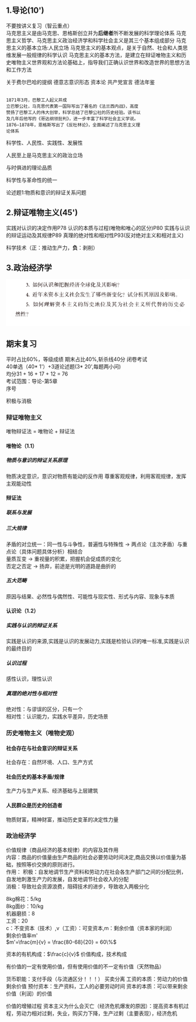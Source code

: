 ## 1.导论(10')
不要按讲义复习（智云重点）  
马克思主义是由马克思、恩格斯创立并为**后继者**所不断发展的科学理论体系
马克思主义哲学、马克思主义政治经济学和科学社会主义是其三个基本组成部分
马克思主义的基本立场:人民立场
马克思主义的基本观点，是关于自然、社会和人类思维发展一般规律的科学认识
马克思主义的基本方法，是建立在辩证唯物主义和历史唯物主义世界观和方法论基础上，指导我们正确认识世界和改造世界的思想方法和工作方法

关于费尔巴哈的提纲 德意志意识形态 资本论 共产党宣言
德法年鉴

~~~

1871年3月，巴黎工人起义并成 
立巴黎公社，马克思代表第一国际写出了著名的《法兰西内战》，高度 
赞扬了巴黎工人的伟大创举，科学总结了巴黎公社的历史经验。该书以 
及几年后他写的《哥达纲领批判》，进一步丰富了科学社会主义学说。 
1876—1878年，恩格斯写出了《反杜林论》，全面阐述了马克思主义理 
论体系

~~~

科学性、人民性、实践性、发展性

人民至上是马克思主义的政治立场

与时俱进的理论品质

科学性与革命性的统一

论述题1:物质和意识的辩证关系问题  

## 2.辩证唯物主义(45')
实践对认识的决定作用P78
认识的本质与过程(唯物和唯心的区分)P80
实践与认识的辩证运动及其规律P89
真理的绝对性和相对性P93(反对绝对主义和相对主义)


科学技术（正：推动生产力，**负**：剥削）

## 3.政治经济学
![alt text](image.png)


## 期末复习
平时占比60%，等级成绩
期末占比40%,斩杀线40分
闭卷考试  
40单选（40* 1'）+3道论述题(3* 20',每题两小问)  
均分31 + 16 + 17 + 12 = 76  
考试范围：导论-第5章  
序号  

积极与消极
### 辩证唯物主义
唯物辩证法 = 唯物论 + 辩证法
#### 唯物论（1.1）
##### 物质与意识的辩证关系原理
物质决定意识，意识对物质有能动的反作用
尊重客观规律，利用客观规律，发挥主观能动性  

#### 辩证法
##### 联系与发展

##### 三大规律
矛盾的对立统一：同一性与斗争性，普遍性与特殊性 -> 两点论（主次矛盾）与重点论（具体问题具体分析）相结合  
量质互变 -> 重视量的积累，把握机会促成质的变化  
否定之否定 -> 扬弃，前途是光明的道路是曲折的  


##### 五大范畴
原因与结果、必然性与偶然性、可能性与现实性、形式与内容、现象与本质

#### 认识论（1.2）
##### 实践与认识的辩证关系
实践是认识的来源,实践是认识的发展动力,实践是检验认识的唯一标准,实践是认识的最终目的

##### 认识过程
感性认识，理性认识

##### 真理的绝对性与相对性
绝对性：与谬误的区分，只有一个  
相对性：认识能力，实践水平差异，历史场景  
### 历史唯物主义（唯物史观）

#### 社会存在与社会意识的辩证关系
社会存在：自然环境、人口、生产方式  

#### 社会历史的基本矛盾/规律
生产力与生产关系、经济基础与上层建筑  

#### 人民群众是历史的创造者  
物质财富，精神财富，推动历史变革的决定性力量

### 政治经济学
价值规律（商品经济的基本规律）的内容及其作用  
内容：商品的价值量由生产商品的社会必要劳动时间决定,商品交换以价值量为基础，按照等价交换的原则进行。  
作用：
积极：自发地调节生产资料和劳动力在社会各生产部门之间的分配比例，自发地刺激生产力的发展，自发地调节社会收入的分配  
消极：导致社会资源浪费，阻碍技术的进步，导致收入两极分化  

8kg棉花：5/kg  
8kg面纱：10/kg  
机器磨损：8  
工资：20  
c：不变资本（技术）,v（工资）：可变资本,m：剩余价值（资本家的利润）  
剩余价值率m'  
$m'=\frac{m}{v} = \frac{80-68}{20} = 60\%$ 

资本的有机构成：$\frac{c}{v}$ 价值构成，技术构成  

有价值的一定有使用价值，但有使用价值的不一定有价值（天然物品）

货币职能：支付手段（与流通区分！！！） 买卖分离
工资的本质：劳动力的价值  
剩余价值
预付资本：生产资料，工人的必要劳动时间
资本的本质：可以带来剩余价值（利润）的价值  

价值的增殖过程
资本主义为什么会灭亡（经济危机爆发的原因）：提高资本有机过程，劳动力相对过剩，失业，购买力下降，生产过剩（主要表现），经济危机

